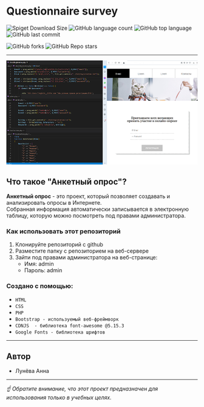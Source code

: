 # Questionnaire survey
 ![Spiget Download Size](https://img.shields.io/github/languages/code-size/HannaLuniova/Questionnaire-survey) ![GitHub language count](https://img.shields.io/github/languages/count/HannaLuniova/Questionnaire-survey) ![GitHub top language](https://img.shields.io/github/languages/top/HannaLuniova/Questionnaire-survey) ![GitHub last commit](https://img.shields.io/github/last-commit/HannaLuniova/Questionnaire-survey)
 
  ![GitHub forks](https://img.shields.io/github/forks/HannaLuniova/Questionnaire-survey?style=social) ![GitHub Repo stars](https://img.shields.io/github/stars/HannaLuniova/Questionnaire-survey?style=social) 

---

![screen](images/scrin.png)

## Что такое "Анкетный опрос"?

**Анкетный опрос** - это проект, который позволяет создавать и анализировать опросы в Интернете.<br> Собранная информация  автоматически записывается в электронную таблицу, которую можно посмотреть под правами администратора.

### Как использовать этот репозиторий
1. Клонируйте репозиторий с github
2. Разместите папку с репозиторием на веб-сервере
3. Зайти под правами администратора на веб-странице:
   + Имя: admin
   + Пароль: admin

### Создано с помощью:
* `HTML`
* `CSS`
* `PHP`
* `Bootstrap - используемый веб-фреймворк `
* `CDNJS  - библиотека font-awesome @5.15.3`
* `Google Fonts - библиотека шрифтов `
---
## Автор
* Лунёва Анна
---
 _☝ Обратите внимание, что этот проект предназначен для использования только в учебных целях._


